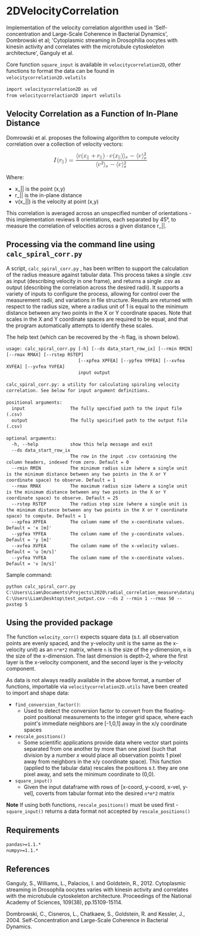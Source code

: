 # 2DVelocityCorrelation

Implementation of the velocity correlation algorithm used in 'Self-concentration and Large-Scale Coherence in Bacterial Dynamics', Dombrowski et al; 'Cytoplasmic streaming in Drosophilia oocytes with kinesin activity and correlates with the microtubule cytoskeleton architecture', Ganguly et al.

Core function `square_input` is available in `velocitycorrelation2D`, other functions to format the data can be found in `velocitycorrelation2D.velutils`

`import velocitycorrelation2D as vd`  
`from velocitycorrelaction2D import velutils`


## Velocity Correlation as a Function of In-Plane Distance

Domrowski et al. proposes the following algorithm to compute velocity correlation over a collection of velocity vectors:
<p align="center">
  <img src = "READMEAssets\correlation_eq.png" alt="I(r_{||}) = \frac{\langle v(x_{||}+r_{||})\cdot v(x_{||})\rangle_x - \langle v \rangle^{2}_x}{\langle v^2\rangle_x - \langle v \rangle^{2}_x}"/>
</p>

Where:
 - x_|| is the point (x,y)
 - r_|| is the in-plane distance
 - v(x_||) is the velocity at point (x,y)

This correlation is averaged across an unspecified number of orientations - this implementation reviews 8 orientations, each separated by 45°, to measure the correlation of velocities across a given distance r_||.

## Processing via the command line using `calc_spiral_corr.py`

A script, `calc_spiral_corr.py` , has been written to support the calculation of the radius measure against tabular data. This process takes a single .csv as input (describing velocity in one frame), and returns a single .csv as output (describing the correlation across the desired radii). It supports a variety of inputs to configure the process, allowing for control over the measurement radii, and variations in file structure. Results are returned with respect to the radius size, where a radius unit of 1 is equal to the minimum distance between any two points in the X or Y coordinate spaces. Note that scales in the X and Y coordinate spaces are required to be equal, and that the program automatically attempts to identify these scales.


The help text (which can be recovered by the -h flag, is shown below).

    usage: calc_spiral_corr.py [-h] [--ds data_start_row_ix] [--rmin RMIN] [--rmax RMAX] [--rstep RSTEP]
                               [--xpfea XPFEA] [--ypfea YPFEA] [--xvfea XVFEA] [--yvfea YVFEA]
                               input output

    calc_spiral_corr.py: a utility for calculating spiraling velocity correlation. See below for input argument definitions.

    positional arguments:
      input                 The fully specified path to the input file (.csv)
      output                The fully speicified path to the output file (.csv)

    optional arguments:
      -h, --help            show this help message and exit
      --ds data_start_row_ix
                            The row in the input .csv containing the column headers, indexed from zero. Default = 0
      --rmin RMIN           The minimum radius size (where a single unit is the minimum distance between any two points in the X or Y coordinate space) to observe. Default = 1
      --rmax RMAX           The maximum radius size (where a single unit is the minimum distance between any two points in the X or Y coordinate space) to observe. Default = 25
      --rstep RSTEP         The radius step size (where a single unit is the minimum distance between any two points in the X or Y coordinate space) to compute. Default = 1
      --xpfea XPFEA         The column name of the x-coordinate values. Default = 'x [m]'
      --ypfea YPFEA         The column name of the y-coordinate values. Default = 'y [m]'
      --xvfea XVFEA         The column name of the x-velocity values. Default = 'u [m/s]'
      --yvfea YVFEA         The column name of the x-coordinate values. Default = 'v [m/s]'


Sample command: <br/>

    python calc_spiral_corr.py C:\Users\Liam\Documents\Projects\2020\radial_correlation_measure\data\px_basis\PIVlab_0001.txt C:\Users\Liam\Desktop\test_output.csv --ds 2 --rmin 1 --rmax 50 --pxstep 5

## Using the provided package
The function `velocity_corr()` expects square data (s.t. all observation points are evenly spaced, and the y-velocity unit is the same as the x-velocity unit) as an `n*m*2` matrix, where `n` is the size of the y-dimension, `m` is the size of the x-dimension. The last dimension is depth-2, where the first layer is the x-velocity component, and the second layer is the y-velocity component.

As data is not always readily available in the above format, a number of functions, importable via `velocitycorrelation2D.utils` have been created to import and shape data:

- `find_conversion_factor()`:
  - Used to detect the conversion factor to convert from the floating-point positional measurements to the integer grid space, where each point's immediate neighbors are [-1,0,1] away in the x/y coordinate spaces
- `rescale_positions()`
  - Some scientific applications provide data where vector start points separated from one another by more than one pixel (such that division by a number *x* would place all observation points 1 pixel away from neighbors in the x/y coordinate space). This function (applied to the tabular data) rescales the positions s.t. they are one pixel away, and sets the minimum coordinate to (0,0).
- `square_input()`
  - Given the input dataframe with rows of [x-coord, y-coord, x-vel, y-vel], coverts from tabular format into the desired `n*m*2` matrix

**Note** If using both functions, `rescale_positions()` must be used first - `square_input()` returns a data format not accepted by `rescale_positions()`

## Requirements
    pandas>=1.1.*
    numpy>=1.1.*


## References

Ganguly, S., Williams, L., Palacios, I. and Goldstein, R., 2012. Cytoplasmic streaming in Drosophila oocytes varies with kinesin activity and correlates with the microtubule cytoskeleton architecture. Proceedings of the National Academy of Sciences, 109(38), pp.15109-15114.

Dombrowski, C., Cisneros, L., Chatkaew, S., Goldstein, R. and Kessler, J., 2004. Self-Concentration and Large-Scale Coherence in Bacterial Dynamics.

